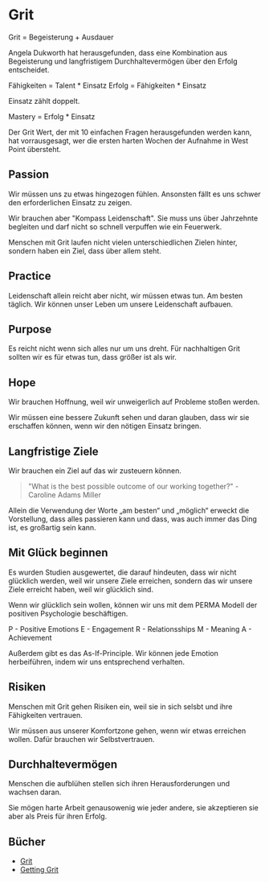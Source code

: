 # Grit

Grit = Begeisterung + Ausdauer

Angela Dukworth hat herausgefunden, dass eine Kombination aus Begeisterung und langfristigem Durchhaltevermögen über den Erfolg entscheidet.

Fähigkeiten = Talent * Einsatz
Erfolg = Fähigkeiten * Einsatz

Einsatz zählt doppelt.

Mastery = Erfolg * Einsatz

Der Grit Wert, der mit 10 einfachen Fragen herausgefunden werden kann, hat vorrausgesagt, wer die ersten harten Wochen der Aufnahme in West Point übersteht.

## Passion

Wir müssen uns zu etwas hingezogen fühlen. Ansonsten fällt es uns schwer den erforderlichen Einsatz zu zeigen.

Wir brauchen aber "Kompass Leidenschaft". Sie muss uns über Jahrzehnte begleiten und darf nicht so schnell verpuffen wie ein Feuerwerk.

Menschen mit Grit laufen nicht vielen unterschiedlichen Zielen hinter, sondern haben ein Ziel, dass über allem steht.

## Practice

Leidenschaft allein reicht aber nicht, wir müssen etwas tun. Am besten täglich. Wir können unser Leben um unsere Leidenschaft aufbauen.

## Purpose

Es reicht nicht wenn sich alles nur um uns dreht. Für nachhaltigen Grit sollten wir es für etwas tun, dass größer ist als wir.

## Hope

Wir brauchen Hoffnung, weil wir unweigerlich auf Probleme stoßen werden.

Wir müssen eine bessere Zukunft sehen und daran glauben, dass wir sie erschaffen können, wenn wir den nötigen Einsatz bringen.

## Langfristige Ziele

Wir brauchen ein Ziel auf das wir zusteuern können.

> "What is the best possible outcome of our working together?" - Caroline Adams Miller

Allein die Verwendung der Worte „am besten“ und „möglich“ erweckt die Vorstellung, dass alles passieren kann und dass, was auch immer das Ding ist, es großartig sein kann.

## Mit Glück beginnen

Es wurden Studien ausgewertet, die darauf hindeuten, dass wir nicht glücklich werden, weil wir unsere Ziele erreichen, sondern das wir unsere Ziele erreicht haben, weil wir glücklich sind.

Wenn wir glücklich sein wollen, können wir uns mit dem PERMA Modell der positiven Psychologie beschäftigen.

P - Positive Emotions
E - Engagement
R - Relationsships
M - Meaning
A - Achievement

Außerdem gibt es das As-If-Principle. Wir können jede Emotion herbeiführen, indem wir uns entsprechend verhalten.

## Risiken

Menschen mit Grit gehen Risiken ein, weil sie in sich selsbt und ihre Fähigkeiten vertrauen.

Wir müssen aus unserer Komfortzone gehen, wenn wir etwas erreichen wollen. Dafür brauchen wir Selbstvertrauen.

## Durchhaltevermögen

Menschen die aufblühen stellen sich ihren Herausforderungen und wachsen daran.

Sie mögen harte Arbeit genausowenig wie jeder andere, sie akzeptieren sie aber als Preis für ihren Erfolg.

## Bücher

- [Grit](https://www.goodreads.com/book/show/27213329-grit)
- [Getting Grit](https://www.goodreads.com/book/show/30962239-getting-grit)
